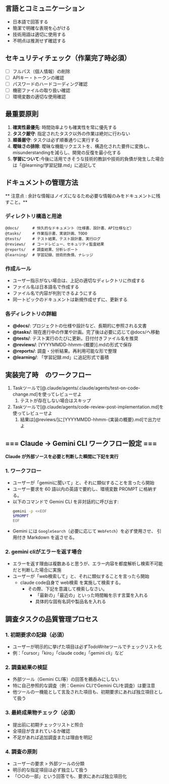 ## 言語とコミュニケーション
- 日本語で回答する
- 簡潔で明確な表現を心がける
- 技術用語は適切に使用する
- 不明点は推測せず確認する

## セキュリティチェック（作業完了時必須）
- [ ] フルパス（個人情報）の削除
- [ ] APIキー・トークンの確認
- [ ] パスワードのハードコーディング確認
- [ ] 機密ファイルの取り扱い確認
- [ ] 環境変数の適切な使用確認

## 最重要原則
1. **確実性最優先**: 時間効率よりも確実性を常に優先する
2. **タスク厳守**: 指定されたタスク以外の作業は絶対に行わない
3. **順番厳守**: タスクは必ず順番通りに実行する
4. **曖昧さの排除**: 曖昧な機能リクエストを、構造化された要件に変換し、misunderstandingを減らし、開発の反復を最小化する
5. **学習について**:今後に活用できそうな技術的教訓や技術的負債が発生した場合は「@learning/学習記録.md」に追記して

## ドキュメントの管理方法
** 注意点 : 余計な情報はノイズになるため必要な情報のみをドキュメントに残すこと。**

### ディレクトリ構造と用途
```
@docs/      # 恒久的なドキュメント（仕様書、設計書、API仕様など）
@tasks/     # 作業指示書、実装計画、TODO
@tests/     # テスト結果、テスト設計書、実行ログ  
@reviews/   # コードレビュー、セキュリティ監査結果
@reports/   # 調査結果、分析レポート
@learning/  # 学習記録、技術的負債、ナレッジ
```

### 作成ルール
- ユーザー指示がない場合は、上記の適切なディレクトリに作成する
- ファイル名は日本語名で作成する
- ファイル名で内容が判別できるようにする
- 同一トピックのドキュメントは新規作成せずに、更新する

### 各ディレクトリの詳細
- **@docs/**: プロジェクトの仕様や設計など、長期的に参照される文書
- **@tasks/**: 現在進行中の作業や計画。完了後は必要に応じて@docs/へ移動
- **@tests/**: テスト実行のたびに更新。日付付きファイル名を推奨
- **@reviews/**: [YYYYMMDD-hhmm-{概要}].mdの形式で保存
- **@reports/**: 調査・分析結果。再利用可能な形で整理
- **@learning/**: 「学習記録.md」に追記形式で蓄積

## 実装完了時　のワークフロー
1. Taskツールで[@.claude/agents/.claude/agents/test-on-code-change.md]を使ってレビューせよ
   1. テストが存在しない場合はスキップ
2. Taskツールで[@.claude/agents/code-review-post-implementation.md]を使ってレビューせよ
   1. 結果は[@reviews/]に[YYYYMMDD-hhmm-{実装の概要}.md]で出力せよ

##  === Claude → Gemini CLI ワークフロー設定 ===
**Claude が外部ソースを必要と判断した瞬間に下記を実行**
### 1. ワークフロー
- ユーザーが「geminiに聞いて」と、それに類似することを言ったら開始
- ユーザー要求を 60 語以内の英語で要約し、環境変数 PROMPT に格納する。
- 以下のコマンドで Gemini CLI を非対話的に呼び出す:
  ```bash
  gemini -p <<EOF
  $PROMPT
  EOF
   ````

* Gemini には `GoogleSearch`（必要に応じて `WebFetch`）を必ず使用させ、
  引用付き Markdown を返させる。

### 2. gemini cliがエラーを返す場合
- エラーを返す理由は複数あると思うが、エラー内容を都度解析し検索不可能だと判断した場合に実施
- ユーザーが「web検索して」と、それに類似することを言ったら開始
  - claude code自身で web検索 を実施して検索する。
    - その際、下記を意識して検索しなさい。
      - 「最新の」「最近の」といった時間軸を示す言葉を入れる
      - 具体的な固有名詞や製品名を入れる

## 調査タスクの品質管理プロセス
### 1. 初期要求の記録（必須）
- ユーザーが明示的に挙げた項目は必ずTodoWriteツールでチェックリスト化
- 例：「cursor」「kiro」「claude code」「gemini cli」など
### 2. 調査結果の検証
- 外部ツール（Gemini CLI等）の回答を鵜呑みにしない
- 特に自己参照的な調査（例：Gemini CLIでGemini CLIを調査）は要注意
- 他ツールの一機能として言及された項目も、初期要求にあれば独立項目として扱う
### 3. 最終成果物チェック（必須）
- 提出前に初期チェックリストと照合
- 全項目が含まれているか確認
- 不足があれば追加調査または理由を明記
### 4. 調査の原則
- ユーザーの要求 > 外部ツールの分類
- 明示的な指定項目は必ず独立して扱う
- 「○○の一部」という回答でも、要求にあれば独立項目化
